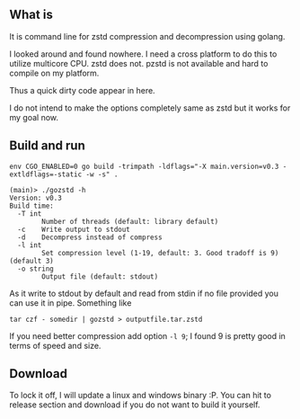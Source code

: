 ## What is

It is command line for zstd compression and decompression using golang.

I looked around and found nowhere. I need a cross platform to do this to utilize multicore CPU. zstd does not. pzstd is not available and hard to compile on my platform. 

Thus a quick dirty code appear in here.

I do not intend to make the options completely same as zstd but it works for my goal now.

## Build and run

```
env CGO_ENABLED=0 go build -trimpath -ldflags="-X main.version=v0.3 -extldflags=-static -w -s" .

(main)> ./gozstd -h
Version: v0.3
Build time: 
  -T int
        Number of threads (default: library default)
  -c    Write output to stdout
  -d    Decompress instead of compress
  -l int
        Set compression level (1-19, default: 3. Good tradoff is 9) (default 3)
  -o string
        Output file (default: stdout)

```

As it write to stdout by default and read from stdin if no file provided you can use it in pipe. Something like

```
tar czf - somedir | gozstd > outputfile.tar.zstd
```

If you need better compression add option `-l 9`; I found 9 is pretty good in terms of speed and size. 

## Download

To lock it off, I will update a linux and windows binary :P. You can hit to release section and download if you do not want to build it yourself.
